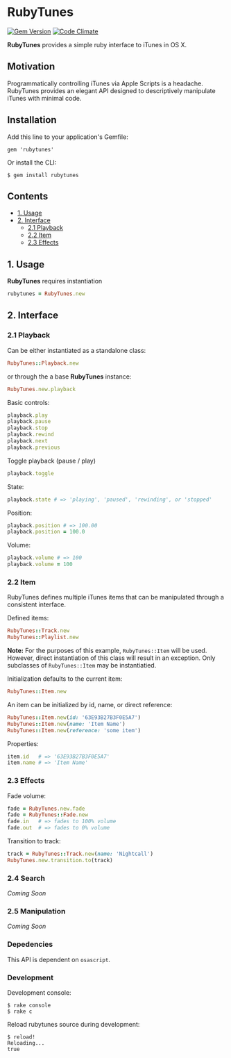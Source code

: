 # RubyTunes
[![Gem Version](https://badge.fury.io/rb/rubytunes.svg)](http://badge.fury.io/rb/rubytunes)
[![Code Climate](https://codeclimate.com/github/drn/rubytunes/badges/gpa.svg)](https://codeclimate.com/github/drn/rubytunes)

**RubyTunes** provides a simple ruby interface to iTunes in OS X.

## Motivation

Programmatically controlling iTunes via Apple Scripts is a headache. RubyTunes
provides an elegant API designed to descriptively manipulate iTunes with minimal
code.

## Installation

Add this line to your application's Gemfile:

    gem 'rubytunes'

Or install the CLI:

    $ gem install rubytunes

## Contents

* [1. Usage](#1-usage)
* [2. Interface](#2-interface)
  * [2.1 Playback](#21-playback)
  * [2.2 Item](#22-item)
  * [2.3 Effects](#22-effects)

## 1. Usage

**RubyTunes** requires instantiation

```ruby
rubytunes = RubyTunes.new
```

## 2. Interface

### 2.1 Playback

Can be either instantiated as a standalone class:
```ruby
RubyTunes::Playback.new
```
or through the a base **RubyTunes** instance:
```ruby
RubyTunes.new.playback
```

Basic controls:
```ruby
playback.play
playback.pause
playback.stop
playback.rewind
playback.next
playback.previous
```

Toggle playback (pause / play)
```ruby
playback.toggle
```

State:
```ruby
playback.state # => 'playing', 'paused', 'rewinding', or 'stopped'
```

Position:
```ruby
playback.position # => 100.00
playback.position = 100.0
```

Volume:
```ruby
playback.volume # => 100
playback.volume = 100
```

### 2.2 Item

RubyTunes defines multiple iTunes items that can be manipulated through a
consistent interface.

Defined items:
```ruby
RubyTunes::Track.new
RubyTunes::Playlist.new
```

**Note:** For the purposes of this example, `RubyTunes::Item` will be used.
However, direct instantiation of this class will result in an exception. Only
subclasses of `RubyTunes::Item` may be instantiatied.

Initialization defaults to the current item:
```ruby
RubyTunes::Item.new
```
An item can be initialized by id, name, or direct reference:
```ruby
RubyTunes::Item.new(id: '63E93B27B3F0E5A7')
RubyTunes::Item.new(name: 'Item Name')
RubyTunes::Item.new(reference: 'some item')
```

Properties:
```ruby
item.id   # => '63E93B27B3F0E5A7'
item.name # => 'Item Name'
```

### 2.3 Effects

Fade volume:
```ruby
fade = RubyTunes.new.fade
fade = RubyTunes::Fade.new
fade.in   # => fades to 100% volume
fade.out  # => fades to 0% volume
```

Transition to track:
```ruby
track = RubyTunes::Track.new(name: 'Nightcall')
RubyTunes.new.transition.to(track)
```


### 2.4 Search

*Coming Soon*

### 2.5 Manipulation

*Coming Soon*

### Depedencies

This API is dependent on `osascript`.

### Development

Development console:
```
$ rake console
$ rake c
```

Reload rubytunes source during development:
```
$ reload!
Reloading...
true
```
